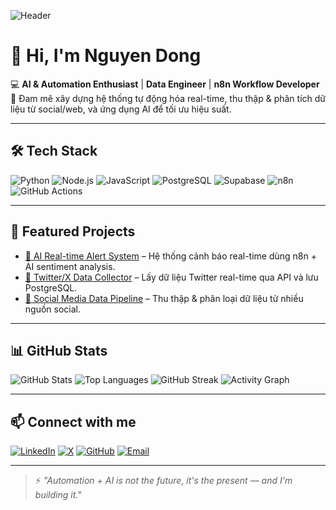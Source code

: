 <!-- Banner -->
![Header](https://i.imgur.com/Z5mTkvG.png) <!-- Bạn có thể thay link ảnh banner của bạn -->

# 👋 Hi, I'm Nguyen Dong

💻 **AI & Automation Enthusiast** | **Data Engineer** | **n8n Workflow Developer**  
🚀 Đam mê xây dựng hệ thống tự động hóa real-time, thu thập & phân tích dữ liệu từ social/web, và ứng dụng AI để tối ưu hiệu suất.

---

## 🛠 Tech Stack

![Python](https://img.shields.io/badge/Python-3776AB?logo=python&logoColor=white)
![Node.js](https://img.shields.io/badge/Node.js-339933?logo=node.js&logoColor=white)
![JavaScript](https://img.shields.io/badge/JavaScript-F7DF1E?logo=javascript&logoColor=black)
![PostgreSQL](https://img.shields.io/badge/PostgreSQL-336791?logo=postgresql&logoColor=white)
![Supabase](https://img.shields.io/badge/Supabase-3FCF8E?logo=supabase&logoColor=white)
![n8n](https://img.shields.io/badge/n8n-A020F0?logo=n8n&logoColor=white)
![GitHub Actions](https://img.shields.io/badge/GitHub%20Actions-2088FF?logo=github-actions&logoColor=white)

---

## 🌟 Featured Projects

- [📌 AI Real-time Alert System](https://github.com/ngodongnguyen/project-ai-alert) – Hệ thống cảnh báo real-time dùng n8n + AI sentiment analysis.
- [📌 Twitter/X Data Collector](https://github.com/ngodongnguyen/twitter-collector) – Lấy dữ liệu Twitter real-time qua API và lưu PostgreSQL.
- [📌 Social Media Data Pipeline](https://github.com/ngodongnguyen/social-data-pipeline) – Thu thập & phân loại dữ liệu từ nhiều nguồn social.

---

## 📊 GitHub Stats

![GitHub Stats](https://github-readme-stats.vercel.app/api?username=ngodongnguyen&show_icons=true&theme=radical)
![Top Languages](https://github-readme-stats.vercel.app/api/top-langs/?username=ngodongnguyen&layout=compact&theme=radical)
![GitHub Streak](https://github-readme-streak-stats.herokuapp.com?user=ngodongnguyen&theme=radical&hide_border=true)
![Activity Graph](https://github-readme-activity-graph.vercel.app/graph?username=ngodongnguyen&theme=react-dark)

---

## 📫 Connect with me

[![LinkedIn](https://img.shields.io/badge/LinkedIn-blue?logo=linkedin)](https://www.linkedin.com/in/nguyen38/)
[![X](https://img.shields.io/badge/Twitter-black?logo=x)](https://x.com/YOUR-HANDLE)
[![GitHub](https://img.shields.io/badge/GitHub-100000?logo=github&logoColor=white)](https://github.com/ngodongnguyen)
[![Email](https://img.shields.io/badge/Email-D14836?logo=gmail&logoColor=white)](mailto:your.email@example.com)

---

> ⚡ *"Automation + AI is not the future, it's the present — and I'm building it."*
